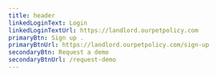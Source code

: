 ```yaml
---
title: header
linkedLoginText: Login
linkedLoginTextUrl: https://landlord.ourpetpolicy.com
primaryBtn: Sign up .
primaryBtnUrl: https://landlord.ourpetpolicy.com/sign-up
secondaryBtn: Request a demo
secondaryBtnUrl: /request-demo
---
```


